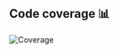 ## Code coverage 📊
<!-- CODE_COVERAGE_START -->
![Coverage](https://img.shields.io/endpoint?url=https://lucasgtr.github.io/lumen/tests/coverage/coverage.json)
<!-- CODE_COVERAGE_END -->
